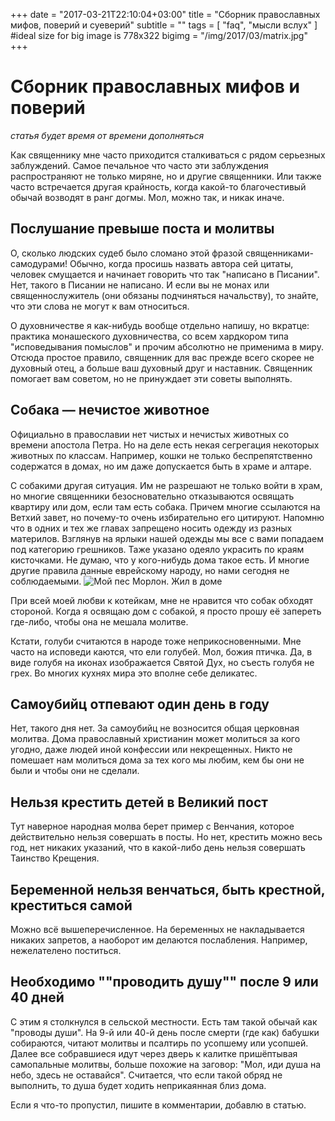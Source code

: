 +++
date = "2017-03-21T22:10:04+03:00"
title = "Сборник православных мифов, поверий и суеверий"
subtitle = ""
tags        = [ "faq", "мысли вслух" ]
#ideal size for big image is 778х322
bigimg = "/img/2017/03/matrix.jpg"
+++

# Сборник православных мифов и поверий
*статья будет время от времени дополняться*

Как священнику мне часто приходится сталкиваться с рядом серьезных заблуждений. Самое печальное что часто эти заблуждения распространяют не только миряне, но и другие священники.
Или также часто встречается другая крайность, когда какой-то благочестивый обычай возводят в ранг догмы. Мол, можно так, и никак иначе.

## **Послушание превыше поста и молитвы**
О, сколько людских судеб было сломано этой фразой священниками-самодурами! Обычно, когда просишь назвать автора сей цитаты, человек смущается и начинает говорить что так "написано в Писании". Нет, такого в Писании не написано. И если вы не монах или священнослужитель (они обязаны подчиняться начальству), то знайте, что эти слова не могут к вам относиться.

О духовничестве я как-нибудь вообще отдельно напишу, но вкратце: практика монашеского духовничества, со всем хардкором типа "исповедывания помыслов" и прочим абсолютно не применима в миру. Отсюда простое правило, священник для вас прежде всего скорее не духовный отец, а больше ваш духовный друг и наставник. Священник помогает вам советом, но не принуждает эти советы выполнять.

## **Собака — нечистое животное**
Официально в православии нет чистых и нечистых животных со времени апостола Петра. Но на деле есть некая сегрегация некоторых животных по классам. Например, кошки не только беспрепятственно содержатся в домах, но им даже допускается быть в храме и алтаре.

С собакими другая ситуация. Им не разрешают не только войти в храм, но многие священники безосновательно отказываются освящать квартиру или дом, если там есть собака. Причем многие ссылаются на Ветхий завет, но почему-то очень избирательно его цитируют. Напомню что в одних и тех же главах запрещено носить одежду из разных материлов. Взглянув на ярлыки нашей одежды мы все с вами попадаем под категорию грешников. Таже указано одеяло украсить по краям кисточками. Не думаю, что у кого-нибудь дома такое есть. И многие другие правила данные еврейскому народу, но нами сегодня не соблюдаемыми.
![Мой пес Морлон. Жил в доме](/img/2017/03/morlon.jpg)

При всей моей любви к котейкам, мне не нравится что собак обходят стороной. Когда я освящаю дом с собакой, я просто прошу её запереть где-либо, чтобы она не мешала молитве.

Кстати, голуби считаются в народе тоже неприкосновенными. Мне часто на исповеди каются, что ели голубей. Мол, божия птичка. Да, в виде голубя на иконах изображается Святой Дух, но съесть голубя не грех. Во многих кухнях мира это вполне себе деликатес.

## **Самоубийц отпевают один день в году**
Нет, такого дня нет. За самоубийц не возносится общая церковная молитва. Дома православный христианин может молиться за кого угодно, даже людей иной конфессии или некрещенных. Никто не помешает нам молиться дома за тех кого мы любим, кем бы они не были и чтобы они не сделали.

## **Нельзя крестить детей в Великий пост**
Тут наверное народная молва берет пример с Венчания, которое действительно нельзя совершать в посты. Но нет, крестить можно весь год, нет никаких указаний, что в какой-либо день нельзя совершать Таинство Крещения.

## **Беременной нельзя венчаться, быть крестной, креститься самой**
Можно всё вышеперечисленное. На беременных не накладывается никаких запретов, а наоборот им делаются послабления. Например, нежелателено поститься.

## **Необходимо ""проводить душу"" после 9 или 40 дней**
С этим я столкнулся в сельской местности. Есть там такой обычай как "проводы души". На 9-й или 40-й день после смерти (где как) бабушки собираются, читают молитвы и псалтирь по усопшему или усопшей. Далее все собравшиеся идут через дверь к калитке пришёптывая самопальные молитвы, больше похожие на заговор: "Мол, иди душа на небо, здесь не оставайся". Считается, что если такой обряд не выполнить, то душа будет ходить неприкаянная близ дома.

Если я что-то пропустил, пишите в комментарии, добавлю в статью.
